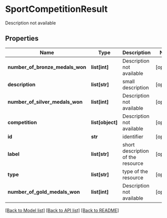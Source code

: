 # SportCompetitionResult

Description not available
## Properties
Name | Type | Description | Notes
------------ | ------------- | ------------- | -------------
**number_of_bronze_medals_won** | **list[int]** | Description not available | [optional] 
**description** | **list[str]** | small description | [optional] 
**number_of_silver_medals_won** | **list[int]** | Description not available | [optional] 
**competition** | **list[object]** | Description not available | [optional] 
**id** | **str** | identifier | [optional] 
**label** | **list[str]** | short description of the resource | [optional] 
**type** | **list[str]** | type of the resource | [optional] 
**number_of_gold_medals_won** | **list[int]** | Description not available | [optional] 

[[Back to Model list]](../README.md#documentation-for-models) [[Back to API list]](../README.md#documentation-for-api-endpoints) [[Back to README]](../README.md)


